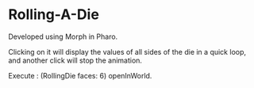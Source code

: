 # Rolling-A-Die
 Developed using Morph in Pharo.
 
 Clicking on it will display the values of all sides of the die in a quick loop, and another click will stop the animation.
 
 Execute : (RollingDie  faces: 6) openInWorld.
 
 

